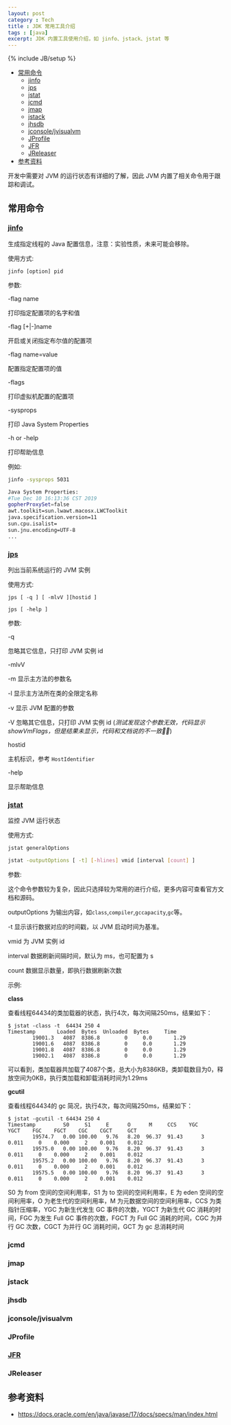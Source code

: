 ```yaml
---
layout: post
category : Tech
title : JDK 常用工具介绍
tags : [java]
excerpt: JDK 内置工具使用介绍，如 jinfo、jstack、jstat 等
---
```

{% include JB/setup %}


<!-- @import "[TOC]" {cmd="toc" depthFrom=2 depthTo=6 orderedList=false} -->

<!-- code_chunk_output -->

- [常用命令](#常用命令)
  - [jinfo](#jinfohttpsdocsoraclecomjavase10toolsjinfohtmjswor744)
  - [jps](#jpshttpsdocsoraclecomenjavajavase11toolsjpshtmlguid-6eb65b96-f9dd-4356-b825-6146e9eec81e)
  - [jstat](#jstathttpsdocsoraclecomenjavajavase11toolsjstathtmlguid-5f72a7f9-5d5a-4486-8201-e1d1ba8accb5)
  - [jcmd](#jcmd)
  - [jmap](#jmap)
  - [jstack](#jstack)
  - [jhsdb](#jhsdb)
  - [jconsole/jvisualvm](#jconsolejvisualvm)
  - [JProfile](#jprofile)
  - [JFR](#jfrhttpsdocsoraclecomjavacomponentsjmc-5-4jfr-runtime-guidetochtm)
  - [JReleaser](#jreleaser)
- [参考资料](#参考资料)

<!-- /code_chunk_output -->

开发中需要对 JVM 的运行状态有详细的了解，因此 JVM 内置了相关命令用于跟踪和调试。

## 常用命令

### [jinfo](https://docs.oracle.com/javase/10/tools/jinfo.htm#JSWOR744)

生成指定线程的 Java 配置信息，注意：实验性质，未来可能会移除。

使用方式: 

```
jinfo [option] pid
```

参数:

-flag name

打印指定配置项的名字和值

-flag [+|-]name

开启或关闭指定布尔值的配置项

-flag name=value

配置指定配置项的值

-flags

打印虚拟机配置的配置项

-sysprops

打印 Java System Properties

-h or -help

打印帮助信息

例如:

```sh
jinfo -sysprops 5031

Java System Properties:
#Tue Dec 10 16:13:36 CST 2019
gopherProxySet=false
awt.toolkit=sun.lwawt.macosx.LWCToolkit
java.specification.version=11
sun.cpu.isalist=
sun.jnu.encoding=UTF-8
...
```

### [jps](https://docs.oracle.com/en/java/javase/11/tools/jps.html#GUID-6EB65B96-F9DD-4356-B825-6146E9EEC81E)

列出当前系统运行的 JVM 实例

使用方式:

```
jps [ -q ] [ -mlvV ][hostid ]

jps [ -help ]
```

参数:

-q

忽略其它信息，只打印 JVM 实例 id

-mlvV

-m 显示主方法的参数名

-l 显示主方法所在类的全限定名称

-v 显示 JVM 配置的参数

-V 忽略其它信息，只打印 JVM 实例 id (*测试发现这个参数无效，代码显示 showVmFlags，但是结果未显示，代码和文档说的不一致🤷‍♂️*)

hostid

主机标识，参考 `HostIdentifier`

-help

显示帮助信息

### [jstat](https://docs.oracle.com/en/java/javase/11/tools/jstat.html#GUID-5F72A7F9-5D5A-4486-8201-E1D1BA8ACCB5)

监控 JVM 运行状态

使用方式:

```sh
jstat generalOptions

jstat -outputOptions [ -t] [-hlines] vmid [interval [count] ]
```

参数:

这个命令参数较为复杂，因此只选择较为常用的进行介绍，更多内容可查看官方文档和源码。

outputOptions 为输出内容，如`class`,`compiler`,`gccapacity`,`gc`等。

-t 显示该行数据对应的时间戳，以 JVM 启动时间为基准。

vmid 为 JVM 实例 id

interval 数据刷新间隔时间，默认为 ms，也可配置为 s

count 数据显示数量，即执行数据刷新次数

示例:

**class**

查看线程64434的类加载器的状态，执行4次，每次间隔250ms，结果如下：

```
$ jstat -class -t  64434 250 4 
Timestamp       Loaded  Bytes  Unloaded  Bytes     Time
        19001.3   4087  8386.8        0     0.0       1.29
        19001.6   4087  8386.8        0     0.0       1.29
        19001.8   4087  8386.8        0     0.0       1.29
        19002.1   4087  8386.8        0     0.0       1.29
```

可以看到，类加载器共加载了4087个类，总大小为8386KB，类卸载数目为0，释放空间为0KB，执行类加载和卸载消耗时间为1.29ms

**gcutil**

查看线程64434的 gc 简况，执行4次，每次间隔250ms，结果如下：

```
$ jstat -gcutil -t 64434 250 4
Timestamp         S0     S1     E      O      M     CCS    YGC     YGCT    FGC    FGCT    CGC    CGCT     GCT
        19574.7   0.00 100.00   9.76   8.20  96.37  91.43      3    0.011     0    0.000     2    0.001    0.012
        19575.0   0.00 100.00   9.76   8.20  96.37  91.43      3    0.011     0    0.000     2    0.001    0.012
        19575.2   0.00 100.00   9.76   8.20  96.37  91.43      3    0.011     0    0.000     2    0.001    0.012
        19575.5   0.00 100.00   9.76   8.20  96.37  91.43      3    0.011     0    0.000     2    0.001    0.012
```

S0 为 from 空间的空间利用率，S1 为 to 空间的空间利用率，E 为 eden 空间的空间利用率，O 为老生代的空间利用率，M 为元数据空间的空间利用率，CCS 为类指针压缩率，YGC 为新生代发生 GC 事件的次数，YGCT 为新生代 GC 消耗的时间，FGC 为发生 Full GC 事件的次数，FGCT 为 Full GC 消耗的时间，CGC 为并行 GC 次数，CGCT 为并行 GC 消耗时间，GCT 为 gc 总消耗时间

### jcmd
###  jmap
###  jstack
###  jhsdb
###  jconsole/jvisualvm

### JProfile

### [JFR](https://docs.oracle.com/javacomponents/jmc-5-4/jfr-runtime-guide/toc.htm)

### JReleaser

## 参考资料

* https://docs.oracle.com/en/java/javase/17/docs/specs/man/index.html